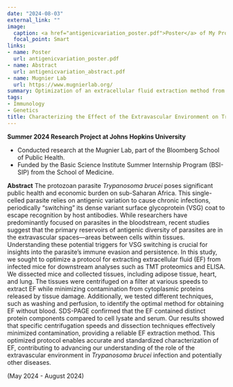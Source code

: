 ```yaml
---
date: "2024-08-03"
external_link: ""
image:
  caption: <a href="antigenicvariation_poster.pdf">Poster</a> of My Project
  focal_point: Smart
links:
- name: Poster
  url: antigenicvariation_poster.pdf
- name: Abstract
  url: antigenicvariation_abstract.pdf
- name: Mugnier Lab
  url: https://www.mugnierlab.org/
summary: Optimization of an extracellular fluid extraction method from Trypanosoma brucei-infected mice (May 2024 - August 2024).
tags:
- Immunology
- Genetics
title: Characterizing the Effect of the Extravascular Environment on Trypanosoma brucei Antigenic Diversity
---
```


**Summer 2024 Research Project at Johns Hopkins University**

- Conducted research at the Mugnier Lab, part of the Bloomberg School of Public Health.  
- Funded by the Basic Science Institute Summer Internship Program (BSI-SIP) from the School of Medicine.

**Abstract**
The protozoan parasite *Trypanosoma brucei* poses significant public health and economic burden on sub-Saharan Africa. This single-celled parasite relies on antigenic variation to cause chronic infections, periodically “switching” its dense variant surface glycoprotein (VSG) coat to escape recognition by host antibodies. While researchers have predominantly focused on parasites in the bloodstream, recent studies suggest that the primary reservoirs of antigenic diversity of parasites are in the extravascular spaces—areas between cells within tissues. Understanding these potential triggers for VSG switching is crucial for insights into the parasite’s immune evasion and persistence. In this study, we sought to optimize a protocol for extracting extracellular fluid (EF) from infected mice for downstream analyses such as TMT proteomics and ELISA. We dissected mice and collected tissues, including adipose tissue, heart, and lung. The tissues were centrifuged on a filter at various speeds to extract EF while minimizing contamination from cytoplasmic proteins released by tissue damage. Additionally, we tested different techniques, such as washing and perfusion, to identify the optimal method for obtaining EF without blood. SDS-PAGE confirmed that the EF contained distinct protein components compared to cell lysate and serum. Our results showed that specific centrifugation speeds and dissection techniques effectively minimized contamination, providing a reliable EF extraction method. This optimized protocol enables accurate and standardized characterization of EF, contributing to advancing our understanding of the role of the extravascular environment in *Trypanosoma brucei* infection and potentially other diseases.

(May 2024 - August 2024)